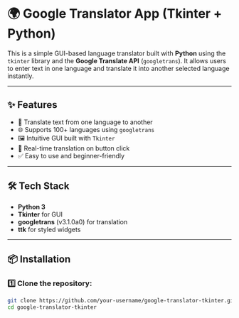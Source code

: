# 🌍 Google Translator App (Tkinter + Python)

This is a simple GUI-based language translator built with **Python** using the `tkinter` library and the **Google Translate API** (`googletrans`). It allows users to enter text in one language and translate it into another selected language instantly.

---

## ✨ Features

- 📝 Translate text from one language to another
- 🌐 Supports 100+ languages using `googletrans`
- 🖼️ Intuitive GUI built with `Tkinter`
- 🔄 Real-time translation on button click
- ✅ Easy to use and beginner-friendly

---

## 🛠️ Tech Stack

- **Python 3**
- **Tkinter** for GUI
- **googletrans** (v3.1.0a0) for translation
- **ttk** for styled widgets

---

## 📦 Installation

### 1️⃣ Clone the repository:
```bash
git clone https://github.com/your-username/google-translator-tkinter.git
cd google-translator-tkinter
